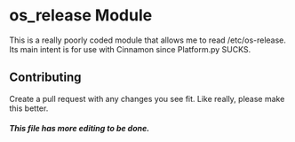 # os_release Module
This is a really poorly coded module that allows me to read /etc/os-release. Its main intent is for use with Cinnamon since Platform.py SUCKS.

## Contributing

Create a pull request with any changes you see fit.
Like really, please make this better.

##### This file has more editing to be done.
